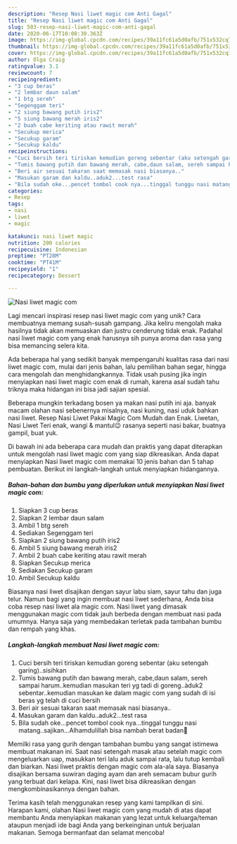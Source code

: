 ```yaml
---
description: "Resep Nasi liwet magic com Anti Gagal"
title: "Resep Nasi liwet magic com Anti Gagal"
slug: 503-resep-nasi-liwet-magic-com-anti-gagal
date: 2020-06-17T10:08:30.363Z
image: https://img-global.cpcdn.com/recipes/39a11fc61a5d0afb/751x532cq70/nasi-liwet-magic-com-foto-resep-utama.jpg
thumbnail: https://img-global.cpcdn.com/recipes/39a11fc61a5d0afb/751x532cq70/nasi-liwet-magic-com-foto-resep-utama.jpg
cover: https://img-global.cpcdn.com/recipes/39a11fc61a5d0afb/751x532cq70/nasi-liwet-magic-com-foto-resep-utama.jpg
author: Olga Craig
ratingvalue: 3.1
reviewcount: 7
recipeingredient:
- "3 cup beras"
- "2 lembar daun salam"
- "1 btg sereh"
- "Segenggam teri"
- "2 siung bawang putih iris2"
- "5 siung bawang merah iris2"
- "2 buah cabe keriting atau rawit merah"
- "Secukup merica"
- "Secukup garam"
- "Secukup kaldu"
recipeinstructions:
- "Cuci bersih teri tiriskan kemudian goreng sebentar (aku setengah garing)..sisihkan"
- "Tumis bawang putih dan bawang merah, cabe,daun salam, sereh sampai harum..kemudian masukan teri yg tadi di goreng..àduk2 sebentar..kemudian masukan ke dalam magic com yang sudah di isi beras yg telah di cuci bersih"
- "Beri air sesuai takaran saat memasak nasi biasanya.."
- "Masukan garam dan kaldu..aduk2...test rasa"
- "Bila sudah oke...pencet tombol cook nya...tinggal tunggu nasi matang..sajikan...Alhamdulillah bisa nambah berat badan🤭"
categories:
- Resep
tags:
- nasi
- liwet
- magic

katakunci: nasi liwet magic 
nutrition: 200 calories
recipecuisine: Indonesian
preptime: "PT28M"
cooktime: "PT41M"
recipeyield: "1"
recipecategory: Dessert

---
```



![Nasi liwet magic com](https://img-global.cpcdn.com/recipes/39a11fc61a5d0afb/751x532cq70/nasi-liwet-magic-com-foto-resep-utama.jpg)

Lagi mencari inspirasi resep nasi liwet magic com yang unik? Cara membuatnya memang susah-susah gampang. Jika keliru mengolah maka hasilnya tidak akan memuaskan dan justru cenderung tidak enak. Padahal nasi liwet magic com yang enak harusnya sih punya aroma dan rasa yang bisa memancing selera kita.

Ada beberapa hal yang sedikit banyak mempengaruhi kualitas rasa dari nasi liwet magic com, mulai dari jenis bahan, lalu pemilihan bahan segar, hingga cara mengolah dan menghidangkannya. Tidak usah pusing jika ingin menyiapkan nasi liwet magic com enak di rumah, karena asal sudah tahu triknya maka hidangan ini bisa jadi sajian spesial.

Beberapa mungkin terkadang bosen ya makan nasi putih ini aja. banyak macam olahan nasi sebenernya misalnya, nasi kuning, nasi uduk bahkan nasi liwet. Resep Nasi Liwet Pakai Magic Com Mudah dan Enak. Liwetan, Nasi Liwet Teri enak, wangi &amp; mantul😉 rasanya seperti nasi bakar, buatnya gampil, buat yuk.


Di bawah ini ada beberapa cara mudah dan praktis yang dapat diterapkan untuk mengolah nasi liwet magic com yang siap dikreasikan. Anda dapat menyiapkan Nasi liwet magic com memakai 10 jenis bahan dan 5 tahap pembuatan. Berikut ini langkah-langkah untuk menyiapkan hidangannya.

<!--inarticleads1-->

##### Bahan-bahan dan bumbu yang diperlukan untuk menyiapkan Nasi liwet magic com:

1. Siapkan 3 cup beras
1. Siapkan 2 lembar daun salam
1. Ambil 1 btg sereh
1. Sediakan Segenggam teri
1. Siapkan 2 siung bawang putih iris2
1. Ambil 5 siung bawang merah iris2
1. Ambil 2 buah cabe keriting atau rawit merah
1. Siapkan Secukup merica
1. Sediakan Secukup garam
1. Ambil Secukup kaldu


Biasanya nasi liwet disajikan dengan sayur labu siam, sayur tahu dan juga telur. Namun bagi yang ingin membuat nasi liwet sederhana, Anda bisa coba resep nasi liwet ala magic com. Nasi liwet yang dimasak menggunakan magic com tidak jauh berbeda dengan membuat nasi pada umumnya. Hanya saja yang membedakan terletak pada tambahan bumbu dan rempah yang khas. 

<!--inarticleads2-->

##### Langkah-langkah membuat Nasi liwet magic com:

1. Cuci bersih teri tiriskan kemudian goreng sebentar (aku setengah garing)..sisihkan
1. Tumis bawang putih dan bawang merah, cabe,daun salam, sereh sampai harum..kemudian masukan teri yg tadi di goreng..àduk2 sebentar..kemudian masukan ke dalam magic com yang sudah di isi beras yg telah di cuci bersih
1. Beri air sesuai takaran saat memasak nasi biasanya..
1. Masukan garam dan kaldu..aduk2...test rasa
1. Bila sudah oke...pencet tombol cook nya...tinggal tunggu nasi matang..sajikan...Alhamdulillah bisa nambah berat badan🤭


Memilki rasa yang gurih dengan tambahan bumbu yang sangat istimewa membuat makanan ini. Saat nasi setengah masak atau setelah magic com mengeluarkan uap, masukkan teri lalu aduk sampai rata, lalu tutup kembali dan biarkan. Nasi liwet praktis dengan magic com ala-ala saya. Biasanya disajikan bersama suwiran daging ayam dan areh semacam bubur gurih yang terbuat dari kelapa. Kini, nasi liwet bisa dikreasikan dengan mengkombinasikannya dengan bahan. 

Terima kasih telah menggunakan resep yang kami tampilkan di sini. Harapan kami, olahan Nasi liwet magic com yang mudah di atas dapat membantu Anda menyiapkan makanan yang lezat untuk keluarga/teman ataupun menjadi ide bagi Anda yang berkeinginan untuk berjualan makanan. Semoga bermanfaat dan selamat mencoba!
